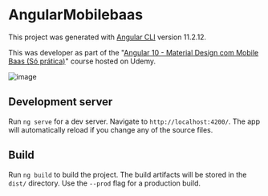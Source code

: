 # AngularMobilebaas

This project was generated with [Angular CLI](https://github.com/angular/angular-cli) version 11.2.12.

This was developer as part of the "[Angular 10 - Material Design com Mobile Baas (Só prática)](https://www.udemy.com/course/angular-10-material-mobile-baas)" course hosted on Udemy.


![image](https://user-images.githubusercontent.com/19416887/159144239-fd6d559a-5b37-4865-9d1d-b383803234c9.png)


## Development server

Run `ng serve` for a dev server. Navigate to `http://localhost:4200/`. The app will automatically reload if you change any of the source files.

## Build

Run `ng build` to build the project. The build artifacts will be stored in the `dist/` directory. Use the `--prod` flag for a production build.
